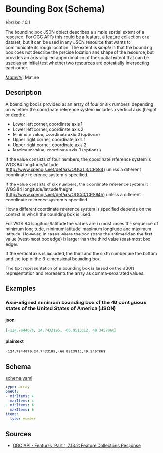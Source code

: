 # Bounding Box (Schema)

*Version 1.0.1*

The bounding box JSON object describes a simple spatial extent of a resource. For OGC API’s this could be a feature, a feature collection or a dataset, but it can be used in any JSON resource that wants to communicate its rough location. The extent is <i>simple</i> in that the bounding box does not describe the precise location and shape of the resource, but provides an axis-aligned approximation of the spatial extent that can be used as an initial test whether two resources are potentially intersecting each other.

[*Maturity*](https://github.com/cportele/ogcapi-building-blocks#building-block-maturity): Mature

## Description

A bounding box is provided as an array of four or six numbers, depending on whether the coordinate reference system includes a vertical axis (height or depth):

* Lower left corner, coordinate axis 1
* Lower left corner, coordinate axis 2
* Minimum value, coordinate axis 3 (optional)
* Upper right corner, coordinate axis 1
* Upper right corner, coordinate axis 2
* Maximum value, coordinate axis 3 (optional)

If the value consists of four numbers, the coordinate reference system is WGS 84 longitude/latitude (http://www.opengis.net/def/crs/OGC/1.3/CRS84) unless a different coordinate reference system is specified.

If the value consists of six numbers, the coordinate reference system is WGS 84 longitude/latitude/height (http://www.opengis.net/def/crs/OGC/0/CRS84h) unless a different coordinate reference system is specified.

How a different coordinate reference system is specified depends on the context in which the bounding box is used.

For WGS 84 longitude/latitude the values are in most cases the sequence of minimum longitude, minimum latitude, maximum longitude and maximum latitude. However, in cases where the box spans the antimeridian the first value (west-most box edge) is larger than the third value (east-most box edge).

If the vertical axis is included, the third and the sixth number are the bottom and the top of the 3-dimensional bounding box.

The text representation of a bounding box is based on the JSON representation and represents the array as comma-separated values.

## Examples

### Axis-aligned minimum bounding box of the 48 contiguous states of the United States of America (JSON)
#### json
```json
[-124.7844079, 24.7433195, -66.9513812, 49.3457868]
```

#### plaintext
```plaintext
-124.7844079,24.7433195,-66.9513812,49.3457868
```

## Schema

[schema.yaml](https://raw.githubusercontent.com/avillar/bblocks/master/registereditems/geo/common/data_types/bounding_box/schema.yaml)

```yaml
type: array
oneOf:
- minItems: 4
  maxItems: 4
- minItems: 6
  maxItems: 6
items:
  type: number

```
## Sources

* [OGC API - Features, Part 1, 7.13.2: Feature Collections Response](http://www.opengis.net/doc/IS/ogcapi-features-1/1.0#_response_4)
